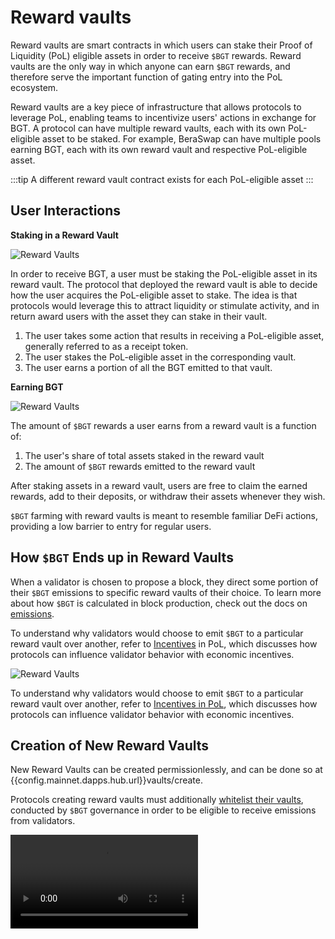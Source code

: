 <script setup>
  import config from '@berachain/config/constants.json';
</script>

# Reward vaults

Reward vaults are smart contracts in which users can stake their Proof of Liquidity (PoL) eligible assets in order to receive `$BGT` rewards. Reward vaults are the only way in which anyone can earn `$BGT` rewards, and therefore serve the important function of gating entry into the PoL ecosystem.

Reward vaults are a key piece of infrastructure that allows protocols to leverage PoL, enabling teams to incentivize users' actions in exchange for BGT. A protocol can have multiple reward vaults, each with its own PoL-eligible asset to be staked. For example, BeraSwap can have multiple pools earning BGT, each with its own reward vault and respective PoL-eligible asset.

:::tip
A different reward vault contract exists for each PoL-eligible asset
:::

## User Interactions

**Staking in a Reward Vault**

![Reward Vaults](/assets/reward-vaults.png)

In order to receive BGT, a user must be staking the PoL-eligible asset in its reward vault. The protocol that deployed the reward vault is able to decide how the user acquires the PoL-eligible asset to stake. The idea is that protocols would leverage this to attract liquidity or stimulate activity, and in return award users with the asset they can stake in their vault.

1. The user takes some action that results in receiving a PoL-eligible asset, generally referred to as a receipt token.
2. The user stakes the PoL-eligible asset in the corresponding vault.
3. The user earns a portion of all the BGT emitted to that vault.

**Earning BGT**

![Reward Vaults](/assets/reward-vault-staking.jpg)

The amount of `$BGT` rewards a user earns from a reward vault is a function of:

1. The user's share of total assets staked in the reward vault
2. The amount of `$BGT` rewards emitted to the reward vault

After staking assets in a reward vault, users are free to claim the earned rewards, add to their deposits, or withdraw their assets whenever they wish.

`$BGT` farming with reward vaults is meant to resemble familiar DeFi actions, providing a low barrier to entry for regular users.

## How `$BGT` Ends up in Reward Vaults

When a validator is chosen to propose a block, they direct some portion of their `$BGT` emissions to specific reward vaults of their choice. To learn more about how `$BGT` is calculated in block production, check out the docs on [emissions](./bgtmath.md).

To understand why validators would choose to emit `$BGT` to a particular reward vault over another, refer to [Incentives](./incentives.md) in PoL, which discusses how protocols can influence validator behavior with economic incentives.

![Reward Vaults](/assets/rewardallocation.png)

To understand why validators would choose to emit `$BGT` to a particular reward vault over another, refer to [Incentives in PoL](/learn/pol/incentives), which discusses how protocols can influence validator behavior with economic incentives.

## Creation of New Reward Vaults

New Reward Vaults can be created permissionlessly, and can be done so at <a target="_blank" :href="config.mainnet.dapps.hub.url + 'vaults/create'">{{config.mainnet.dapps.hub.url}}vaults/create</a>.

Protocols creating reward vaults must additionally [whitelist their vaults](/learn/governance/rewardvault), conducted by `$BGT` governance in order to be eligible to receive emissions from validators.

<video src="/assets/videos/createrewardvault.mp4" controls></video>
